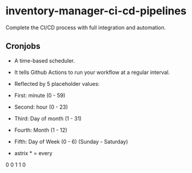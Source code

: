 # inventory-manager-ci-cd-pipelines
Complete the CI/CD process with full integration and automation.

## Cronjobs
- A time-based scheduler.
- It tells Github Actions to run your workflow at a regular interval.

- Reflected by 5 placeholder values:
- First: minute (0 - 59)
- Second: hour (0 - 23)
- Third: Day of month (1 - 31)
- Fourth: Month (1 - 12)
- Fifth: Day of Week (0 - 6) (Sunday - Saturday)
- astrix * = every

0 0 1 1 0